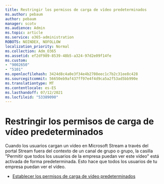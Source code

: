```yaml
---
title: Restringir los permisos de carga de vídeo predeterminados
ms.author: pebaum
author: pebaum
manager: scotv
ms.audience: Admin
ms.topic: article
ms.service: o365-administration
ROBOTS: NOINDEX, NOFOLLOW
localization_priority: Normal
ms.collection: Adm_O365
ms.assetid: ef2df989-8539-48b5-a324-97d2e09f14fe
ms.custom:
- "9002650"
- "5101"
ms.openlocfilehash: 3424d8c4a0e3f34e4b2708eec1c7b2c31ee8c428
ms.sourcegitcommit: 56650eb9af437ff97e4f4d9ca5a2f53ad5bb990e
ms.translationtype: MT
ms.contentlocale: es-ES
ms.lasthandoff: 07/12/2021
ms.locfileid: "53389090"
---
```

# <a name="restrict-default-video-upload-permissions"></a>Restringir los permisos de carga de vídeo predeterminados

Cuando los usuarios cargan un vídeo en Microsoft Stream a través del portal Stream fuera del contexto de un canal de grupo o grupo, la casilla "Permitir que todos los usuarios de la empresa puedan ver este vídeo" está activada de forma predeterminada. Esto hace que todos los usuarios de tu empresa puedan ver el vídeo.

- [Establecer los permisos de carga de vídeo predeterminados](/stream/default-video-permissions)
